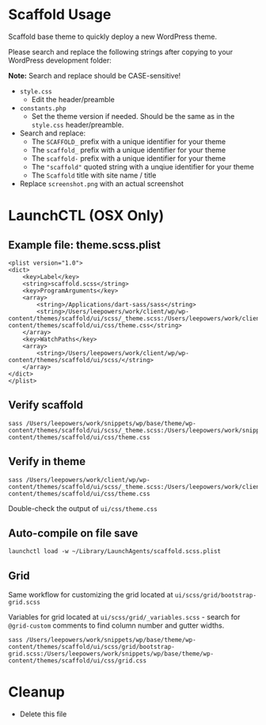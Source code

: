 # Scaffold Usage

Scaffold base theme to quickly deploy a new WordPress theme.

Please search and replace the following strings after copying to your WordPress development folder:

**Note:** Search and replace should be CASE-sensitive!

* `style.css`
  * Edit the header/preamble
* `constants.php`
  * Set the theme version if needed. Should be the same as in the `style.css` header/preamble.
* Search and replace:
  * The `SCAFFOLD_` prefix with a unique identifier for your theme
  * The `scaffold_` prefix with a unique identifier for your theme
  * The `scaffold-` prefix with a unique identifier for your theme
  * The `"scaffold"` quoted string with a unqiue identifier for your theme
  * The `Scaffold` title with site name / title
* Replace `screenshot.png` with an actual screenshot


# LaunchCTL (OSX Only)

## Example file: theme.scss.plist

	<plist version="1.0">
	<dict>
	    <key>Label</key>
	    <string>scaffold.scss</string>
	    <key>ProgramArguments</key>
	    <array>
	        <string>/Applications/dart-sass/sass</string>
	        <string>/Users/leepowers/work/client/wp/wp-content/themes/scaffold/ui/scss/_theme.scss:/Users/leepowers/work/client/wp/wp-content/themes/scaffold/ui/css/theme.css</string>
	    </array>
	    <key>WatchPaths</key>
	    <array>
	        <string>/Users/leepowers/work/client/wp/wp-content/themes/scaffold/ui/scss/</string>
	    </array>
	</dict>
	</plist>

## Verify scaffold

	sass /Users/leepowers/work/snippets/wp/base/theme/wp-content/themes/scaffold/ui/scss/_theme.scss:/Users/leepowers/work/snippets/wp/base/theme/wp-content/themes/scaffold/ui/css/theme.css

## Verify in theme

	sass /Users/leepowers/work/client/wp/wp-content/themes/scaffold/ui/scss/_theme.scss:/Users/leepowers/work/client/wp/wp-content/themes/scaffold/ui/css/theme.css

Double-check the output of `ui/css/theme.css`

## Auto-compile on file save

	launchctl load -w ~/Library/LaunchAgents/scaffold.scss.plist

## Grid

Same workflow for customizing the grid located at `ui/scss/grid/bootstrap-grid.scss`

Variables for grid located at `ui/scss/grid/_variables.scss` - search for `@grid-custom` comments to find column number and gutter widths.

	sass /Users/leepowers/work/snippets/wp/base/theme/wp-content/themes/scaffold/ui/scss/grid/bootstrap-grid.scss:/Users/leepowers/work/snippets/wp/base/theme/wp-content/themes/scaffold/ui/css/grid.css


# Cleanup

* Delete this file